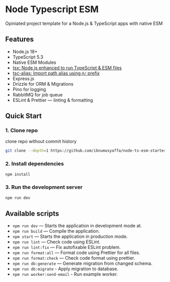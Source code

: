 # Node Typescript ESM

Opiniated project template for a Node.js & TypeScript apps with native ESM

## Features

- Node.js 18+
- TypeScript 5.3
- Native ESM Modules 
- [tsx: Node.js enhanced to run TypeScript & ESM files](https://github.com/privatenumber/tsx)
- [tsc-alias: Import path alias using `@/` prefix](https://github.com/justkey007/tsc-alias) 
- Express.js
- Drizzle for ORM & Migrations
- Pino for logging
- RabbitMQ for job queue
- ESLint & Prettier — linting & formatting

## Quick Start

### 1. Clone repo

clone repo without commit history

```bash
git clone --depth=1 https://github.com/ibnumusyaffa/node-ts-esm-starter my-project-name
```

### 2. Install dependencies

```bash
npm install
```

### 3. Run the development server

```bash
npm run dev
```


## Available scripts

- `npm run dev` — Starts the application in development mode at.
- `npm run build` — Compile the application.
- `npm start` — Starts the application in production mode.
- `npm run lint` — Check code using ESLint.
- `npm run lint:fix` — Fix autofixable ESLint problem.
- `npm run format:all` — Format code using Prettier for all files.
- `npm run format:check` — Check code format using prettier.
- `npm run db:generate` — Generate migration from changed schema.
- `npm run db:migrate` - Apply migration to database.
- `npm run worker:send-email` - Run example worker.
